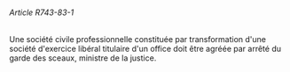 ###### Article R743-83-1

Une société civile professionnelle constituée par transformation d'une société d'exercice libéral titulaire d'un office doit être agréée par arrêté du garde des sceaux, ministre de la justice.

